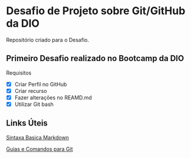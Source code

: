 # Desafio de Projeto sobre Git/GitHub da DIO
Repositório criado para o Desafio.

## Primeiro Desafio realizado no Bootcamp da DIO

Requisitos

- [x] Criar Perfil no GitHub
- [x] Criar recurso
- [x] Fazer alterações no REAMD.md 
- [x] Utilizar Git bash

## Links Úteis 
[Sintaxa Basica Markdown](https://www.markdownguide.org/basic-syntax/)

[Guias e Comandos para Git](https://git-scm.com/docs/git#_git_commands)
